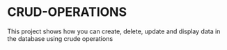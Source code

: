 # CRUD-OPERATIONS
This project shows how you can create, delete, update and display data in the database using crude operations
